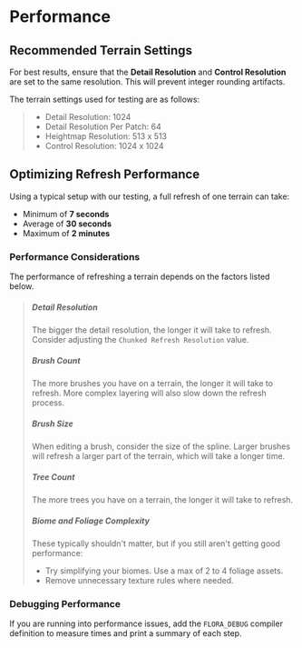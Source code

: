 # Performance

## Recommended Terrain Settings
For best results, ensure that the **Detail Resolution** and **Control Resolution** are set to the same resolution. This will prevent integer rounding artifacts.

The terrain settings used for testing are as follows:
> - Detail Resolution: 1024
> - Detail Resolution Per Patch: 64
> - Heightmap Resolution: 513 x 513
> - Control Resolution: 1024 x 1024

## Optimizing Refresh Performance
Using a typical setup with our testing, a full refresh of one terrain can take:
- Minimum of **7 seconds**
- Average of **30 seconds**
- Maximum of **2 minutes**

### Performance Considerations
The performance of refreshing a terrain depends on the factors listed below.
> ##### Detail Resolution
> The bigger the detail resolution, the longer it will take to refresh.
> Consider adjusting the `Chunked Refresh Resolution` value.
> ##### Brush Count
> The more brushes you have on a terrain, the longer it will take to refresh. More complex layering will also slow down the refresh process.
> ##### Brush Size
> When editing a brush, consider the size of the spline.
> Larger brushes will refresh a larger part of the terrain, which will take a longer time.
> ##### Tree Count
> The more trees you have on a terrain, the longer it will take to refresh.
> ##### Biome and Foliage Complexity
> These typically shouldn't matter, but if you still aren't getting good performance:
> - Try simplifying your biomes. Use a max of 2 to 4 foliage assets.
> - Remove unnecessary texture rules where needed.

### Debugging Performance
If you are running into performance issues, add the `FLORA_DEBUG` compiler definition to measure times and print a summary of each step.